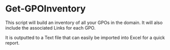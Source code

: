 # Get-GPOInventory

This script will build an inventory of all your GPOs in the domain. It will also include the associated Links for each GPO. 

It is outputted to a Text file that can easily be imported into Excel for a quick report. 
